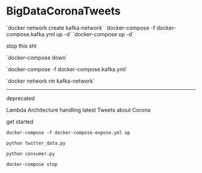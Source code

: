 # BigDataCoronaTweets

  `docker network create kafka-network´
  ´docker-compose -f docker-compose.kafka.yml up -d´
  ´docker-compose up -d´

stop this sht

  ´docker-compose down´

  ´docker-compose -f docker-compose.kafka.yml´

  ´docker network rm kafka-network´



---------------------------------------------------------------

deprecated

Lambda Architecture handling latest Tweets about Corona


  get started

  `docker-compose -f docker-compose-expose.yml up`
  
  `python twitter_data.py`

  `python consumer.py`


  `docker-compose stop`
